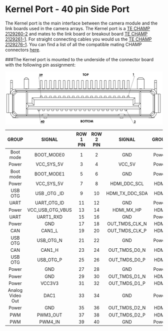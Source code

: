 # Kernel Port - 40 pin Side Port

The Kernel port is the main interface between the camera module and the link boards used in the camera arrays. The Kernel port is a [TE CHAMP 2129260-2](http://www.te.com/usa-en/product-2129260-2.html) and mates to the link board or breakout board [TE CHAMP 2129261-1](http://www.te.com/usa-en/product-2129261-1.html). For straight connecting cables you would us the [TE CHAMP 2129276-1](http://www.te.com/usa-en/product-2129276-1.html). You can find a list of all the compatible mating CHAMP connectors [here](http://www.te.com/usa-en/plp/Y30jw.html?q=&n=540054&d=545426&type=products&samples=N).

###The Kernel port is mounted to the underside of the connector board with the following pin assignment:

![](/assets/kernel_champ.PNG)

| GROUP | SIGNAL | ROW 1 PIN | ROW 2 PIN | SIGNAL | GROUP |
| :---: | :---: | :---: | :---: | :---: | :---: |
| Boot mode | BOOT\_MODE0 | 1 | 2 | GND | Power |
| Power | VCC\_SYS\_5V | 3 | 4 | VCC\_5V | Power |
| Boot mode | BOOT\_MODE1 | 5 | 6 | GND | Power |
| Power | VCC\_SYS\_5V | 7 | 8 | HDMI\_DDC\_SCL | HDMI |
| USB OTG | USB \_OTG \_ID | 9 | 10 | HDMI\_TX\_DDC\_SDA | HDMI |
| UART | UART\_OTG\_ID | 11 | 12 | GND | Power |
| Power | VCC\_USB\_OTG\_VBUS | 13 | 14 | HDMI\_MX\_HP | HDMI |
| UART | UART1\_RXD | 15 | 16 | GND | Power |
| Power | GND | 17 | 18 | OUT\_TMDS\_CLK\_N | HDMI |
| CAN | CAN1\_L | 19 | 20 | OUT\_TMDS\_CLK\_P | HDMI |
| USB OTG | USB\_OTG\_N | 21 | 22 | GND | Power |
| CAN | CAN1\_H | 23 | 24 | OUT\_TMDS\_D0\_N | HDMI |
| USB OTG | USB\_OTG\_P | 25 | 26 | OUT\_TMDS\_D0\_P | HDMI |
| Power | GND | 27 | 28 | GND | Power |
| Power | GND | 29 | 30 | OUT\_TMDS\_D1\_N | HDMI |
| Power | VCC3V3 | 31 | 32 | OUT\_TMDS\_D1\_P | HDMI |
| Analog Video Out | DAC1 | 33 | 34 | GND | Power |
| Power | GND | 35 | 36 | OUT\_TMDS\_D2\_N | HDMI |
| PWM | PWM3\_OUT | 37 | 38 | OUT\_TMDS\_D2\_P | HDMI |
| PWM | PWM4\_IN | 39 | 40 | GND | Power |


